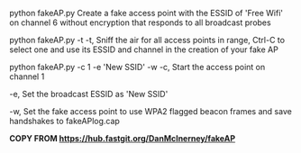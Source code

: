 python fakeAP.py
Create a fake access point with the ESSID of 'Free Wifi' on channel 6 without encryption that responds to all broadcast probes

python fakeAP.py -t
-t, Sniff the air for all access points in range, Ctrl-C to select one and use its ESSID and channel in the creation of your fake AP

python fakeAP.py -c 1 -e 'New SSID' -w
-c, Start the access point on channel 1

-e, Set the broadcast ESSID as 'New SSID'

-w, Set the fake access point to use WPA2 flagged beacon frames and save handshakes to fakeAPlog.cap


****COPY FROM https://hub.fastgit.org/DanMcInerney/fakeAP****
